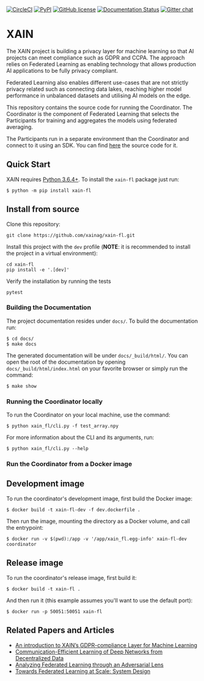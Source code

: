 [![CircleCI](https://img.shields.io/circleci/build/github/xainag/xain-fl/master?style=flat-square)](https://circleci.com/gh/xainag/xain-fl/tree/master)
[![PyPI](https://img.shields.io/pypi/v/xain-fl?style=flat-square)](https://pypi.org/project/xain-fl/)
[![GitHub license](https://img.shields.io/github/license/xainag/xain-fl?style=flat-square)](https://github.com/xainag/xain-fl/blob/master/LICENSE)
[![Documentation Status](https://readthedocs.org/projects/xain-fl/badge/?version=latest)](https://xain-fl.readthedocs.io/en/latest/?badge=latest)
[![Gitter chat](https://badges.gitter.im/xainag.png)](https://gitter.im/xainag)

# XAIN

The XAIN project is building a privacy layer for machine learning so that AI projects can meet compliance such as
GDPR and CCPA. The approach relies on Federated Learning as enabling technology that allows production AI
applications to be fully privacy compliant.

Federated Learning also enables different use-cases that are not strictly privacy related such as connecting data
lakes, reaching higher model performance in unbalanced datasets and utilising AI models on the edge.

This repository contains the source code for running the Coordinator. The Coordinator is the component of Federated
Learning that selects the Participants for training and aggregates the models using federated averaging.

The Participants run in a separate environment than the Coordinator and connect to it using an SDK. You can find [here](https://github.com/xainag/xain-sdk) the source code for it.

## Quick Start

XAIN requires [Python 3.6.4+](https://python.org/). To install the `xain-fl` package just run:

```shell
$ python -m pip install xain-fl
```

## Install from source

Clone this repository:

```shell
git clone https://github.com/xainag/xain-fl.git
```

Install this project with the `dev` profile (**NOTE**: it is
recommended to install the project in a virtual environment):

```shell
cd xain-fl
pip install -e '.[dev]'
```

Verify the installation by running the tests

```shell
pytest
```

### Building the Documentation

The project documentation resides under `docs/`. To build the documentation
run:

```shell
$ cd docs/
$ make docs
```

The generated documentation will be under `docs/_build/html/`. You can open the
root of the documentation by opening `docs/_build/html/index.html` on your
favorite browser or simply run the command:

```shell
$ make show
```

### Running the Coordinator locally

To run the Coordinator on your local machine, use the command:

```shell
$ python xain_fl/cli.py -f test_array.npy
```

For more information about the CLI and its arguments, run:

```shell
$ python xain_fl/cli.py --help
```

### Run the Coordinator from a Docker image

Development image
---

To run the coordinator's development image, first build the Docker image:

```shell
$ docker build -t xain-fl-dev -f dev.dockerfile .
```

Then run the image, mounting the directory as a Docker volume, and call the
entrypoint:

```shell
$ docker run -v $(pwd):/app -v '/app/xain_fl.egg-info' xain-fl-dev coordinator
```

Release image
---

To run the coordinator's release image, first build it:

```shell
$ docker build -t xain-fl .
```

And then run it (this example assumes you'll want to use the default port):

```shell
$ docker run -p 50051:50051 xain-fl
```

## Related Papers and Articles

- [An introduction to XAIN’s GDPR-compliance Layer for Machine Learning](https://medium.com/xain/an-introduction-to-xains-gdpr-compliance-layer-for-machine-learning-f7c321b31b06)
- [Communication-Efficient Learning of Deep Networks from Decentralized Data](https://arxiv.org/abs/1602.05629)
- [Analyzing Federated Learning through an Adversarial Lens](https://arxiv.org/abs/1811.12470)
- [Towards Federated Learning at Scale: System Design](https://arxiv.org/abs/1902.01046)
